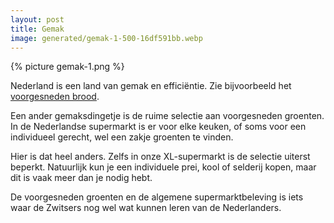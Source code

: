 ```yaml
---
layout: post
title: Gemak
image: generated/gemak-1-500-16df591bb.webp
---
```


{% picture gemak-1.png %}

Nederland is een land van gemak en efficiëntie. Zie bijvoorbeeld het [voorgesneden brood](https://roaldin.ch/brood).

Een ander gemaksdingetje is de ruime selectie aan voorgesneden groenten. In de Nederlandse supermarkt is er voor elke keuken, of soms voor een individueel gerecht, wel een zakje groenten te vinden.

Hier is dat heel anders. Zelfs in onze XL-supermarkt is de selectie uiterst beperkt.
Natuurlijk kun je een individuele prei, kool of selderij kopen, maar dit is vaak meer dan je nodig hebt.

De voorgesneden groenten en de algemene supermarktbeleving is iets waar de Zwitsers nog wel wat kunnen leren van de Nederlanders.
